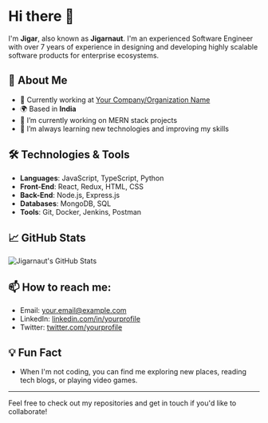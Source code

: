 # Hi there 👋

I'm **Jigar**, also known as **Jigarnaut**. I'm an experienced Software Engineer with over 7 years of experience in designing and developing highly scalable software products for enterprise ecosystems.

## 🚀 About Me
- 💼 Currently working at [Your Company/Organization Name](URL_TO_YOUR_COMPANY)
- 🌍 Based in **India**
- 🔭 I’m currently working on MERN stack projects
- 🌱 I’m always learning new technologies and improving my skills

## 🛠️ Technologies & Tools
- **Languages**: JavaScript, TypeScript, Python
- **Front-End**: React, Redux, HTML, CSS
- **Back-End**: Node.js, Express.js
- **Databases**: MongoDB, SQL
- **Tools**: Git, Docker, Jenkins, Postman

## 📈 GitHub Stats
![Jigarnaut's GitHub Stats](https://github-readme-stats.vercel.app/api?username=jigarnaut&show_icons=true&theme=dark)

## 📫 How to reach me:
- Email: [your.email@example.com](mailto:your.email@example.com)
- LinkedIn: [linkedin.com/in/yourprofile](https://www.linkedin.com/in/yourprofile)
- Twitter: [twitter.com/yourprofile](https://twitter.com/yourprofile)

## 💡 Fun Fact
- When I'm not coding, you can find me exploring new places, reading tech blogs, or playing video games.

---

Feel free to check out my repositories and get in touch if you'd like to collaborate!
